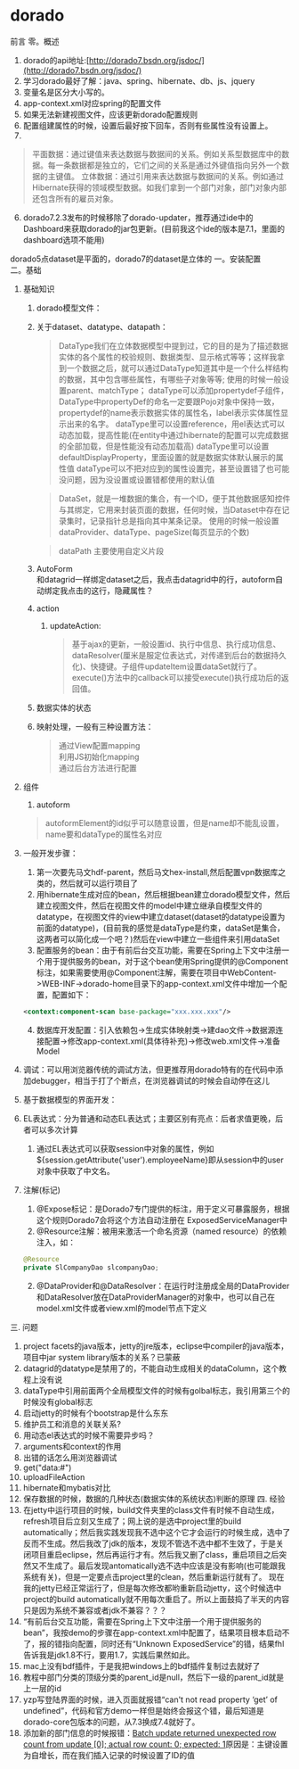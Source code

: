 # dorado
前言
零。概述  
1. dorado的api地址:[http://dorado7.bsdn.org/jsdoc/](http://dorado7.bsdn.org/jsdoc/)
1. 学习dorado最好了解：java、spring、hibernate、db、js、jquery
1. 变量名是区分大小写的。  
2. app-context.xml对应spring的配置文件  
3. 如果无法新建视图文件，应该更新dorado配置规则
4. 配置组建属性的时候，设置后最好按下回车，否则有些属性没有设置上。
5. 
>平面数据：通过键值来表达数据与数据间的关系。例如关系型数据库中的数据。每一条数据都是独立的，它们之间的关系是通过外键值指向另外一个数据的主键值。
立体数据：通过引用来表达数据与数据间的关系。例如通过Hibernate获得的领域模型数据。如我们拿到一个部门对象，部门对象内部还包含所有的雇员对象。
6. dorado7.2.3发布的时候移除了dorado-updater，推荐通过ide中的Dashboard来获取dorado的jar包更新。(目前我这个ide的版本是7.1，里面的dashboard选项不能用)

dorado5点dataset是平面的，dorado7的dataset是立体的
一。安装配置  
二。基础  
1. 基础知识
    1. dorado模型文件：  
    
    1. 关于dataset、datatype、datapath：
        >DataType我们在立体数据模型中提到过，它的目的是为了描述数据实体的各个属性的校验规则、数据类型、显示格式等等；这样我拿到一个数据之后，就可以通过DataType知道其中是一个什么样结构的数据，其中包含哪些属性，有哪些子对象等等;
        >使用的时候一般设置parent、matchType；
        >dataType可以添加propertydef子组件，DataType中propertyDef的命名一定要跟Pojo对象中保持一致，propertydef的name表示数据实体的属性名，label表示实体属性显示出来的名字。
        >dataType里可以设置reference，用el表达式可以动态加载，提高性能(在entity中通过hibernate的配置可以完成数据的全部加载，但是性能没有动态加载高)
        >dataType里可以设置defaultDisplayProperty，里面设置的就是数据实体默认展示的属性值
        >dataType可以不把对应到的属性设置完，甚至设置错了也可能没问题，因为没设置或设置错都使用的默认值

        >DataSet，就是一堆数据的集合，有一个ID，便于其他数据感知控件与其绑定，它用来封装页面的数据，任何时候，当Dataset中存在记录集时，记录指针总是指向其中某条记录。
        >使用的时候一般设置dataProvider、dataType、pageSize(每页显示的个数)

        >dataPath
        >主要使用自定义片段

    2. AutoForm  
    和datagrid一样绑定dataset之后，我点击datagrid中的行，autoform自动绑定我点击的这行，隐藏属性？
    3. action  
        1.  updateAction:
            >基于ajax的更新，一般设置id、执行中信息、执行成功信息、dataResolver(厘米是服定位表达式，对传递到后台的数据持久化)、快捷键。子组件updateItem设置dataSet就行了。execute()方法中的callback可以接受execute()执行成功后的返回值。
        
    4. 数据实体的状态
    5. 映射处理，一般有三种设置方法：
        >通过View配置mapping   
        >利用JS初始化mapping  
        >通过后台方法进行配置  

2. 组件

    1. autoform
    >autoformElement的id似乎可以随意设置，但是name却不能乱设置，name要和dataType的属性名对应

2. 一般开发步骤：
    1. 第一次要先马文hdf-parent，然后马文hex-install,然后配置vpn数据库之类的，然后就可以运行项目了  
    2. 用hibernate生成对应的bean，然后根据bean建立dorado模型文件，然后建立视图文件，然后在视图文件的model中建立继承自模型文件的datatype，在视图文件的view中建立dataset(dataset的datatype设置为前面的datatype)，(目前我的感觉是dataType是约束，dataSet是集合，这两者可以简化成一个吧？)然后在view中建立一些组件来引用dataSet
    3. 配置服务的bean：由于有前后台交互功能，需要在Spring上下文中注册一个用于提供服务的bean，对于这个bean使用Spring提供的@Component标注，如果需要使用@Component注解，需要在项目中WebContent->WEB-INF->dorado-home目录下的app-context.xml文件中增加一个配置，配置如下：
    ```xml
    <context:component-scan base-package="xxx.xxx.xxx"/>
    ```
    4. 数据库开发配置：引入依赖包->生成实体映射类->建dao文件->数据源连接配置->修改app-context.xml(具体待补充)->修改web.xml文件->准备Model
2. 调试：可以用浏览器传统的调试方法，但更推荐用dorado特有的在代码中添加debugger，相当于打了个断点，在浏览器调试的时候会自动停在这儿
3. 基于数据模型的界面开发：
4. EL表达式：分为普通和动态EL表达式；主要区别有亮点：后者求值更晚，后者可以多次计算
    1. 通过EL表达式可以获取session中对象的属性，例如${session.getAttribute('user').employeeName}即从session中的user对象中获取了中文名。

5. 注解(标记)
    1. @Expose标记：是Dorado7专门提供的标注，用于定义可暴露服务，根据这个规则Dorado7会将这个方法自动注册在 ExposedServiceManager中
    2. @Resource注解：被用来激活一个命名资源（named resource）的依赖注入，如：
    ```java
    @Resource
    private SlCompanyDao slcompanyDao;
    ```
    2. @DataProvider和@DataResolver：在运行时注册成全局的DataProvider和DataResolver放在DataProviderManager的对象中，也可以自己在model.xml文件或者view.xml的model节点下定义
    
    
三. 问题
1. project facets的java版本，jetty的jre版本，eclipse中compiler的java版本，项目中jar system library版本的关系？已蒙蔽
2. datagrid的datatype是禁用了的，不能自动生成相关的dataColumn，这个教程上没有说
3. dataType中引用前面两个全局模型文件的时候有golbal标志，我引用第三个的时候没有global标志
4. 启动jetty的时候有个bootstrap是什么东东
5. 维护员工和消息的关联关系?
6. 用动态el表达式的时候不需要异步吗？
7. arguments和context的作用
8. 出错的话怎么用浏览器调试
9. get("data:#")
10. uploadFileAction
11. hibernate和mybatis对比
12. 保存数据的时候，数据的几种状态(数据实体的系统状态)判断的原理
四. 经验
1. 在jetty中运行项目的时候，build文件夹里的class文件有时候不自动生成，refresh项目后立刻又生成了；网上说的是选中project里的build automatically；然后我实践发现我不选中这个它才会运行的时候生成，选中了反而不生成。然后我改了jdk的版本，发现不管选不选中都不生效了，于是关闭项目重启eclipse，然后再运行才有。然后我又删了class，重启项目之后突然又不生成了。最后发现antomatically选不选中应该是没有影响(也可能跟我系统有关)，但是一定要点击project里的clean，然后重新运行就有了。
现在我的jetty已经正常运行了，但是每次修改都哟重新启动jetty，这个时候选中project的build automatically就不用每次重启了。所以上面鼓捣了半天的内容只是因为系统不兼容或者jdk不兼容？？？
2. “有前后台交互功能，需要在Spring上下文中注册一个用于提供服务的bean”，我按demo的步骤在app-context.xml中配置了，结果项目根本启动不了，报的错指向配置，同时还有“Unknown ExposedService”的错，结果fhl告诉我是jdk1.8不行，要用1.7，实践后果然如此。
3. mac上没有bdf插件，于是我把windows上的bdf插件复制过去就好了 
4. 教程中部门分类的顶级分类的parent_id是null，然后下一级的parent_id就是上一层的id
5. yzp写登陆界面的时候，进入页面就报错“can't not read property ‘get’ of undefined”，代码和官方demo一样但是始终会报这个错，最后知道是dorado-core包版本的问题，从7.3换成7.4就好了。
6. 添加新的部门信息的时候报错：[Batch update returned unexpected row count from update [0]; actual row count: 0; expected: 1]()原因是：主键设置为自增长，而在我们插入记录的时候设置了ID的值